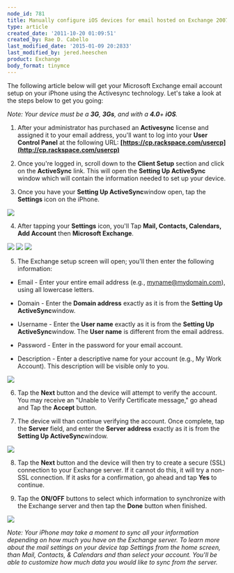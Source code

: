 ```yaml
---
node_id: 781
title: Manually configure iOS devices for email hosted on Exchange 2007
type: article
created_date: '2011-10-20 01:09:51'
created_by: Rae D. Cabello
last_modified_date: '2015-01-09 20:2833'
last_modified_by: jered.heeschen
product: Exchange
body_format: tinymce
---
```


The following article below will get your Microsoft Exchange email
account setup on your iPhone using the Activesync technology. Let's take
a look at the steps below to get you going: 

*Note: Your device must be a **3G**, **3Gs**, and with a **4.0**+
**iOS**.* 

1. After your administrator has purchased an **Activesync** license and
assigned it to your email address, you'll want to log into your **User
Control Panel** at the following
URL: **[https://cp.rackspace.com/usercp](http://cp.rackspace.com/usercp)**

2. Once you're logged in, scroll down to the **Client Setup** section
and click on the **ActiveSync** link. This will open the **Setting Up
ActiveSync** window which will contain the information needed to set up
your device.

3. Once you have your **Setting Up ActiveSync**window open, tap the
**Settings** icon on the iPhone.

 ![](http://c807163.r63.cf2.rackcdn.com/(E&A)SettingUpMicrosoftExchangeEmailIphone1.png)

4. After tapping your **Settings** icon, you'll Tap **Mail, Contacts,
Calendars, Add Account** then **Microsoft Exchange**.

![](http://c807163.r63.cf2.rackcdn.com/(E&A)SettingUpMicrosoftExchangeEmailIphone2.png)   ![](http://c807163.r63.cf2.rackcdn.com/(E&A)SettingUpMicrosoftExchangeEmailIphone3.png)   ![](http://c807163.r63.cf2.rackcdn.com/(E&A)SettingUpMicrosoftExchangeEmailIphone4.png)

5. The Exchange setup screen will open; you'll then enter the following
information:

-   Email - Enter your entire email address (e.g., myname@mydomain.com),
    using all lowercase letters.

-   Domain - Enter the **Domain address** exactly as it is from the
    **Setting Up ActiveSync**window.

-   Username - Enter the **User name** exactly as it is from the
    **Setting Up ActiveSync**window. The **User name** is different from
    the email address.

-   Password - Enter in the password for your email account.

-   Description - Enter a descriptive name for your account (e.g., My
    Work Account). This description will be visible only to you.

![](http://c807163.r63.cf2.rackcdn.com/(E&A)SettingUpMicrosoftExchangeEmailIphone5.png)

6. Tap the **Next** button and the device will attempt to verify the
account. You may receive an "Unable to Verify Certificate message," go
ahead and Tap the **Accept** button.

7. The device will than continue verifying the account. Once complete,
tap the **Server** field, and enter the **Server address** exactly as it
is from the **Setting Up ActiveSync**window.

![](http://c807163.r63.cf2.rackcdn.com/(E&A)SettingUpMicrosoftExchangeEmailIphone6.png)

8. Tap the **Next** button and the device will then try to create a
secure (SSL) connection to your Exchange server. If it cannot do this,
it will try a non-SSL connection. If it asks for a confirmation, go
ahead and tap **Yes** to continue.

9. Tap the **ON/OFF** buttons to select which information to
synchronize with the Exchange server and then tap the **Done** button
when finished.

![](http://c807163.r63.cf2.rackcdn.com/(E&A)SettingUpMicrosoftExchangeEmailIphone7.png)

*Note: Your iPhone may take a moment to sync all your information
depending on how much you have on the Exchange server. To learn more
about the mail settings on your device tap Settings from the home
screen, than Mail, Contacts, & Calendars and than select your account.
You'll be able to customize how much data you would like to sync from
the server.*

